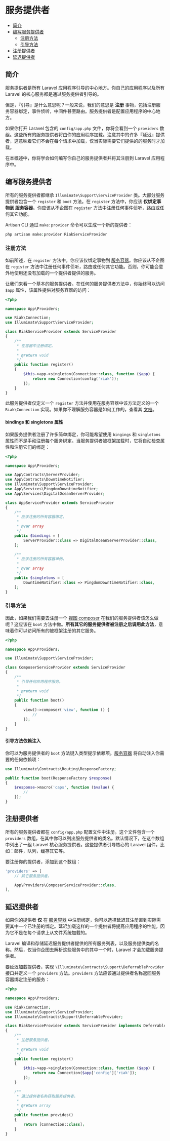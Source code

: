 # 服务提供者

* [简介](#jian-jie)
* [编写服务提供者](#bian-xie-fu-wu-qi-gong-zhe)
  * [注册方法](#zhu-ce-fang-fa)
  * [引导方法](#ying-dao-fang-fa)
* [注册提供者](#zhu-ce-qi-gong-zhe)
* [延迟提供者](#yan-chi-qi-gong-zhe)

## 简介

服务提供者是所有 Laravel 应用程序引导的中心地方。你自己的应用程序以及所有 Laravel 的核心服务都是通过服务提供者引导的。

但是，『引导』是什么意思呢？一般来说，我们的意思是 **注册** 事物，包括注册服务容器绑定，事件侦听，中间件甚至路由。服务提供者是配置应用程序的中心地方。

如果你打开 Laravel 包含的 `config/app.php` 文件，你将会看到一个 `providers` 数组。这些所有的服务提供者将由你的应用程序加载。注意其中的许多『延迟』提供者，这意味着它们不会在每个请求中加载，仅当实际需要它们提供的的服务时才加载。

在本概述中，你将学会如何编写你自己的服务提供者并将其注册到 Laravel 应用程序中。

## 编写服务提供者

所有的服务提供者都继承 `Illuminate\Support\ServiceProvider` 类。大部分服务提供者包含一个 `register` 和 `boot` 方法。在 `register` 方法中，你应该 **仅绑定事物到 [服务容器](https://laravel.com/docs/5.8/container)**。你应该从不企图在 `register` 方法中注册任何事件侦听，路由或任何其它功能。

Artisan CLI 通过 `make:provider` 命令可以生成一个新的提供者：

```php
php artisan make:provider RiakServiceProvider
```

### 注册方法

如前所述，在 `register` 方法中，你应该仅绑定事物到 [服务容器](https://laravel.com/docs/5.8/container)。你应该从不企图在 `register` 方法中注册任何事件侦听，路由或任何其它功能。否则，你可能会意外地使用还没有加载的一个提供者提供的服务。

让我们来看一个基本的服务提供者。在任何的服务提供者方法中，你始终可以访问 `$app` 属性，该属性提供对服务容器的访问：

```php
<?php

namespace App\Providers;

use Riak\Connection;
use Illuminate\Support\ServiceProvider;

class RiakServiceProvider extends ServiceProvider
{
    /**
     * 在容器中注册绑定。
     *
     * @return void
     */
    public function register()
    {
        $this->app->singleton(Connection::class, function ($app) {
            return new Connection(config('riak'));
        });
    }
}
```

此服务提供者仅定义一个 `register` 方法并使用在服务容器中该方法定义的一个 `Riak\Connection` 实现。如果你不理解服务容器是如何工作的，查看其 [文档](https://laravel.com/docs/5.8/container)。

#### bindings 和 singletons 属性

如果服务提供者注册了许多简单绑定，你可能希望使用 `bingings` 和 `singletons` 属性而不是手动注册每个服务绑定。当服务提供者被框架加载时，它将自动检查属性和注册它们的绑定：

```php
<?php

namespace App\Providers;

use App\Contracts\ServerProvider;
use App\Contracts\DowntimeNotifier;
use Illuminate\Support\ServiceProvider;
use App\Services\PingdomDowntimeNotifier;
use App\Services\DigitalOceanServerProvider;

class AppServiceProvider extends ServiceProvider
{
    /**
     * 应该注册的所有容器绑定。
     *
     * @var array
     */
    public $bindings = [
        ServerProvider::class => DigitalOceanServerProvider::class,
    ];

    /**
     * 应该注册的所有容器单例。
     *
     * @var array
     */
    public $singletons = [
        DowntimeNotifier::class => PingdomDowntimeNotifier::class,
    ];
}
```

### 引导方法

因此，如果我们需要去注册一个 [视图 composer](https://laravel.com/docs/5.8/views#view-composers) 在我们的服务提供者该怎么做呢？这应该在 `boot` 方法中做。**所有其它的服务提供者被注册之后调用此方法**，意味着你可以访问所有的被框架注册的其它服务。

```php
<?php

namespace App\Providers;

use Illuminate\Support\ServiceProvider;

class ComposerServiceProvider extends ServiceProvider
{
    /**
     * 引导任何应用程序服务。
     *
     * @return void
     */
    public function boot()
    {
        view()->composer('view', function () {
            //
        });
    }
}
```

#### 引导方法依赖注入

你可以为服务提供者的 `boot` 方法键入类型提示依赖项。[服务容器](https://laravel.com/docs/5.8/container) 将自动注入你需要的任何依赖项：

```php
use Illuminate\Contracts\Routing\ResponseFactory;

public function boot(ResponseFactory $response)
{
    $response->macro('caps', function ($value) {
        //
    });
}
```

## 注册提供者

所有的服务提供者都在 `config/app.php` 配置文件中注册。这个文件包含一个 `providers` 数组，在其中你可以列出服务提供者的类名。默认情况下，在这个数组中列出了一组 Laravel 核心服务提供者。这些提供者引导核心的 Laravel 组件，比如：邮件，队列，缓存其它等。

要注册你的提供者，添加到这个数组：

```php
'providers' => [
    // 其它服务提供者。

    App\Providers\ComposerServiceProvider::class,
],
```

## 延迟提供者

如果你的提供者 **仅** 在 [服务容器](https://laravel.com/docs/5.8/container) 中注册绑定，你可以选择延迟其注册直到实际需要其中一个已注册的绑定。延迟加载这样的一个提供者将提高应用程序的性能，因为它不是在每个请求上从文件系统加载的。

Laravel 编译和存储延迟服务提供者提供的所有服务列表，以及服务提供类的名称。然后，仅当你企图去解析这些服务中的其中一个时，Laravel 才会加载服务提供者。

要延迟加载提供者，实现 `\Illuminate\Contracts\Support\DeferrableProvider` 接口并定义一个 `providers` 方法。`providers` 方法应该通过提供者名称返回服务容器绑定注册的服务：

```php
<?php

namespace App\Providers;

use Riak\Connection;
use Illuminate\Support\ServiceProvider;
use Illuminate\Contracts\Support\DeferrableProvider;

class RiakServiceProvider extends ServiceProvider implements DeferrableProvider
{
    /**
     * 注册服务提供者。
     *
     * @return void
     */
    public function register()
    {
        $this->app->singleton(Connection::class, function ($app) {
            return new Connection($app['config']['riak']);
        });
    }

    /**
     * 通过提供者名称获取服务提供者。
     *
     * @return array
     */
    public function provides()
    {
        return [Connection::class];
    }
}
```
